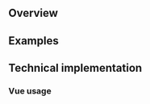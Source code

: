 <script setup>
import { ref } from 'vue';
import { CdxPopover, CdxToggleButton } from '@wikimedia/codex';

const controlsConfig = [
	{ name: 'title', type: 'text', initial: 'Popover title' },
	{ name: 'icon', type: 'icon' },
	{ name: 'useCloseButton', type: 'boolean' },
	{
		name: 'default',
		type: 'slot',
		default: 'Popover body content.'
	},
];

const showPopover = ref( false );
</script>

<cdx-demo-wrapper :controls-config="controlsConfig" :allow-link-styles="true">
<template v-slot:demo="{ propValues, slotValues }">
<cdx-toggle-button v-model="showPopover">
	Open Popover
</cdx-toggle-button>
<cdx-popover
	v-model:open="showPopover"
	render-in-place
	v-bind="propValues"
>
	<template #default>
		{{ slotValues.default }}
	</template>
</cdx-popover>
</template>
</cdx-demo-wrapper>

## Overview

## Examples

## Technical implementation

### Vue usage
